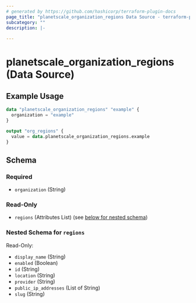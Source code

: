 ```yaml
---
# generated by https://github.com/hashicorp/terraform-plugin-docs
page_title: "planetscale_organization_regions Data Source - terraform-provider-planetscale"
subcategory: ""
description: |-
  
---
```


# planetscale_organization_regions (Data Source)



## Example Usage

```terraform
data "planetscale_organization_regions" "example" {
  organization = "example"
}

output "org_regions" {
  value = data.planetscale_organization_regions.example
}
```

<!-- schema generated by tfplugindocs -->
## Schema

### Required

- `organization` (String)

### Read-Only

- `regions` (Attributes List) (see [below for nested schema](#nestedatt--regions))

<a id="nestedatt--regions"></a>
### Nested Schema for `regions`

Read-Only:

- `display_name` (String)
- `enabled` (Boolean)
- `id` (String)
- `location` (String)
- `provider` (String)
- `public_ip_addresses` (List of String)
- `slug` (String)
